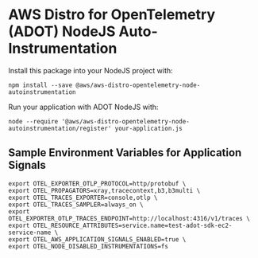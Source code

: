 # AWS Distro for OpenTelemetry (ADOT) NodeJS Auto-Instrumentation

Install this package into your NodeJS project with:

```shell
npm install --save @aws/aws-distro-opentelemetry-node-autoinstrumentation
```

Run your application with ADOT NodeJS with:

```shell
node --require '@aws/aws-distro-opentelemetry-node-autoinstrumentation/register' your-application.js
```

## Sample Environment Variables for Application Signals

```shell
export OTEL_EXPORTER_OTLP_PROTOCOL=http/protobuf \
export OTEL_PROPAGATORS=xray,tracecontext,b3,b3multi \
export OTEL_TRACES_EXPORTER=console,otlp \
export OTEL_TRACES_SAMPLER=always_on \
export OTEL_EXPORTER_OTLP_TRACES_ENDPOINT=http://localhost:4316/v1/traces \
export OTEL_RESOURCE_ATTRIBUTES=service.name=test-adot-sdk-ec2-service-name \
export OTEL_AWS_APPLICATION_SIGNALS_ENABLED=true \
export OTEL_NODE_DISABLED_INSTRUMENTATIONS=fs
```
